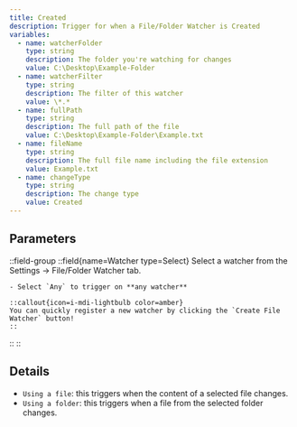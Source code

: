 ```yaml
---
title: Created
description: Trigger for when a File/Folder Watcher is Created
variables:
  - name: watcherFolder
    type: string
    description: The folder you're watching for changes
    value: C:\Desktop\Example-Folder
  - name: watcherFilter
    type: string
    description: The filter of this watcher
    value: \*.*
  - name: fullPath
    type: string
    description: The full path of the file
    value: C:\Desktop\Example-Folder\Example.txt
  - name: fileName
    type: string
    description: The full file name including the file extension
    value: Example.txt
  - name: changeType
    type: string
    description: The change type
    value: Created
---
```


## Parameters
::field-group
  ::field{name=Watcher type=Select}
    Select a watcher from the Settings -> File/Folder Watcher tab.

    - Select `Any` to trigger on **any watcher**

    ::callout{icon=i-mdi-lightbulb color=amber}
    You can quickly register a new watcher by clicking the `Create File Watcher` button!
    ::
  ::
::

## Details
- `Using a file`: this triggers when the content of a selected file changes.
- `Using a folder`: this triggers when a file from the selected folder changes.